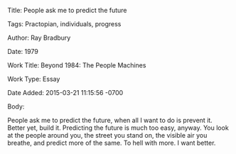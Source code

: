 Title:  People ask me to predict the future

Tags:   Practopian, individuals, progress

Author: Ray Bradbury

Date:   1979

Work Title: Beyond 1984: The People Machines

Work Type: Essay

Date Added: 2015-03-21 11:15:56 -0700

Body: 

People ask me to predict the future, when all I want to do is prevent it. Better yet, build it. Predicting the future is much too easy, anyway. You look at the people around you, the street you stand on, the visible air you breathe, and predict more of the same. To hell with more. I want better.


